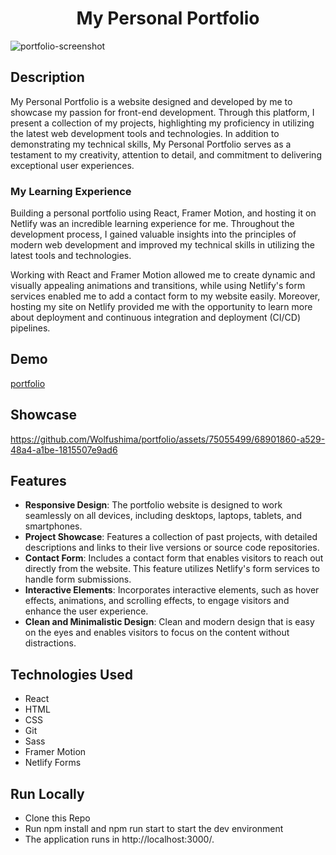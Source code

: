 <h1 align="center">My Personal Portfolio</h1>

![portfolio-screenshot](https://github.com/Wolfushima/portfolio/assets/75055499/f1ba942d-ff86-4ce2-840d-973958d90af5)

## Description

My Personal Portfolio is a website designed and developed by me to showcase my passion for front-end development. Through this platform, I present a collection of my projects, highlighting my proficiency in utilizing the latest web development tools and technologies.
In addition to demonstrating my technical skills, My Personal Portfolio serves as a testament to my creativity, attention to detail, and commitment to delivering exceptional user experiences.

### My Learning Experience

Building a personal portfolio using React, Framer Motion, and hosting it on Netlify was an incredible learning experience for me.
Throughout the development process, I gained valuable insights into the principles of modern web development and improved my technical skills in utilizing the latest tools and technologies.

Working with React and Framer Motion allowed me to create dynamic and visually appealing animations and transitions, while using Netlify's form services enabled me to add a contact form to my website easily. Moreover, hosting my site on Netlify provided me with the opportunity to learn more about deployment and continuous integration and deployment (CI/CD) pipelines.

## Demo

[portfolio](https://adolfoherrera.netlify.app/)

## Showcase

https://github.com/Wolfushima/portfolio/assets/75055499/68901860-a529-48a4-a1be-1815507e9ad6

## Features

- **Responsive Design**: The portfolio website is designed to work seamlessly on all devices, including desktops, laptops, tablets, and smartphones.
- **Project Showcase**: Features a collection of past projects, with detailed descriptions and links to their live versions or source code repositories.
- **Contact Form**: Includes a contact form that enables visitors to reach out directly from the website. This feature utilizes Netlify's form services to handle form submissions.
- **Interactive Elements**: Incorporates interactive elements, such as hover effects, animations, and scrolling effects, to engage visitors and enhance the user experience.
- **Clean and Minimalistic Design**: Clean and modern design that is easy on the eyes and enables visitors to focus on the content without distractions.

## Technologies Used

- React
- HTML
- CSS
- Git
- Sass
- Framer Motion
- Netlify Forms

## Run Locally

- Clone this Repo
- Run npm install and npm run start to start the dev environment
- The application runs in http://localhost:3000/.
